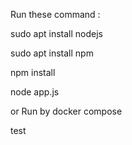Run these command :

sudo apt install nodejs

sudo apt install npm

npm install

node app.js

or Run by docker compose

test
